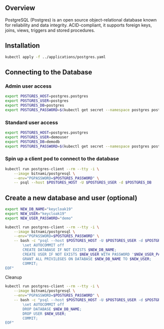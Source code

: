 ## Overview
PostgreSQL (Postgres) is an open source object-relational database known for reliability and data integrity. ACID-compliant, it supports foreign keys, joins, views, triggers and stored procedures.

## Installation

```bash
kubectl apply -f ../applications/postgres.yaml
```

## Connecting to the Database

### Admin user access

```bash
export POSTGRES_HOST=postgres.postgres
export POSTGRES_USER=postgres
export POSTGRES_DB=postgres
export POSTGRES_PASSWORD=$(kubectl get secret --namespace postgres postgres-secret -o jsonpath="{.data.adminPassword}" | base64 --decode)
```


### Standard user access
```bash
export POSTGRES_HOST=postgres.postgres
export POSTGRES_USER=demouser
export POSTGRES_DB=demodb
export POSTGRES_PASSWORD=$(kubectl get secret --namespace postgres postgres-secret -o jsonpath="{.data.userPassword}" | base64 --decode)
```

### Spin up a client pod to connect to the database
```bash
kubectl run postgres-client --rm --tty -i \
	--image bitnami/postgresql \
	--env="PGPASSWORD=$POSTGRES_PASSWORD" \
	-- psql --host $POSTGRES_HOST -U $POSTGRES_USER -d $POSTGRES_DB
```

## Create a new database and user (optional)
```bash
export NEW_DB_NAME="keycloak19"
export NEW_USER="keycloak19"
export NEW_USER_PASSWORD="demo"
```

```bash
kubectl run postgres-client --rm --tty -i \
    --image bitnami/postgresql \
    --env="PGPASSWORD=$POSTGRES_PASSWORD" \
    -- bash -c "psql --host $POSTGRES_HOST -U $POSTGRES_USER -d $POSTGRES_DB <<-EOF
        \set AUTOCOMMIT off
        CREATE DATABASE IF NOT EXISTS $NEW_DB_NAME;
        CREATE USER IF NOT EXISTS $NEW_USER WITH PASSWORD '$NEW_USER_PASSWORD';
        GRANT ALL PRIVILEGES ON DATABASE $NEW_DB_NAME TO $NEW_USER;
        COMMIT;
EOF"
```

Cleanup
```bash
kubectl run postgres-client --rm --tty -i \
    --image bitnami/postgresql \
    --env="PGPASSWORD=$POSTGRES_PASSWORD" \
    -- bash -c "psql --host $POSTGRES_HOST -U $POSTGRES_USER -d $POSTGRES_DB <<-EOF
        \set AUTOCOMMIT off
        DROP DATABASE $NEW_DB_NAME;
        DROP USER $NEW_USER;
        COMMIT;
EOF"
```
